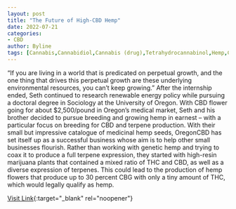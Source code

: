 ```yaml
---
layout: post
title: "The Future of High-CBD Hemp"
date: 2022-07-21
categories:
- CBD
author: Byline
tags: [Cannabis,Cannabidiol,Cannabis (drug),Tetrahydrocannabinol,Hemp,Cannabaceae,Plants and humans]
---
```



“If you are living in a world that is predicated on perpetual growth, and the one thing that drives this perpetual growth are these underlying environmental resources, you can’t keep growing.”  After the internship ended, Seth continued to research renewable energy policy while pursuing a doctoral degree in Sociology at the University of Oregon. With CBD flower going for about $2,500/pound in Oregon’s medical market, Seth and his brother decided to pursue breeding and growing hemp in earnest – with a particular focus on breeding for CBD and terpene production. With their small but impressive catalogue of medicinal hemp seeds, OregonCBD has set itself up as a successful business whose aim is to help other small businesses flourish. Rather than working with genetic hemp and trying to coax it to produce a full terpene expression, they started with high-resin marijuana plants that contained a mixed ratio of THC and CBD, as well as a diverse expression of terpenes. This could lead to the production of hemp flowers that produce up to 30 percent CBG with only a tiny amount of THC, which would legally qualify as hemp.

[Visit Link](https://www.projectcbd.org/culture/future-high-cbd-hemp){:target="_blank" rel="noopener"}


